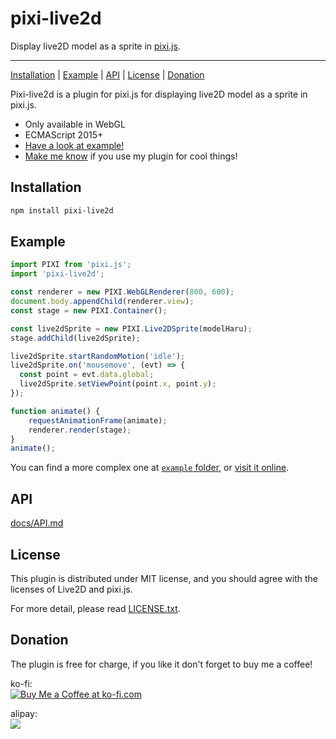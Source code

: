 # pixi-live2d

Display live2D model as a sprite in [pixi.js](https://github.com/pixijs/pixi.js).

--------------------------------------------------------------------------------

[Installation](#installation) | [Example](#example) | [API](#api) | [License](#license) | [Donation](#donation)

Pixi-live2d is a plugin for pixi.js for displaying live2D model as a sprite in pixi.js.

- Only available in WebGL
- ECMAScript 2015+
- [Have a look at example!](https://avgjs.github.io/pixi-live2d-example/)
- [Make me know](mailto:bingfeng.web@gmail.com?subject=Hey,%20I%20made%20a%20cool%20work%20with%20your%20plugin!) if you use my plugin for cool things!

## Installation

```bash
npm install pixi-live2d
```

## Example

```javascript
import PIXI from 'pixi.js';
import 'pixi-live2d';

const renderer = new PIXI.WebGLRenderer(800, 600);
document.body.appendChild(renderer.view);
const stage = new PIXI.Container();

const live2dSprite = new PIXI.Live2DSprite(modelHaru);
stage.addChild(live2dSprite);

live2dSprite.startRandomMotion('idle');
live2dSprite.on('mousemove', (evt) => {
  const point = evt.data.global;
  live2dSprite.setViewPoint(point.x, point.y);
});

function animate() {
    requestAnimationFrame(animate);
    renderer.render(stage);
}
animate();
```

You can find a more complex one at [`example` folder](./example), or [visit it online](https://avgjs.github.io/pixi-live2d-example/).

## API

[docs/API.md](./docs/API.md)

## License

This plugin is distributed under MIT license, and you should agree with the licenses of Live2D and pixi.js.

For more detail, please read [LICENSE.txt](./LICENSE.txt).

## Donation

The plugin is free for charge, if you like it don't forget to buy me a coffee!

ko-fi:<br>
[![Buy Me a Coffee at ko-fi.com](https://az743702.vo.msecnd.net/cdn/kofi4.png?v=b)](https://ko-fi.com/A742BTX)

alipay:<br>
![](https://cloud.githubusercontent.com/assets/837432/19645521/a71da460-9a27-11e6-9605-aed9e251dd7a.png)
